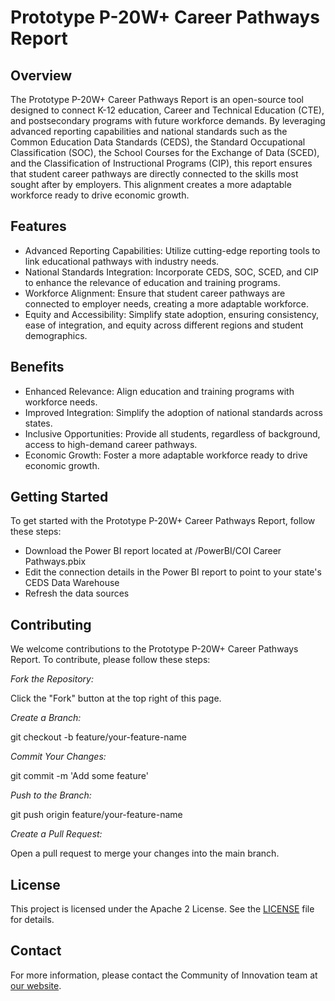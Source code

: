 # Prototype P-20W+ Career Pathways Report

## Overview

The Prototype P-20W+ Career Pathways Report is an open-source tool designed to connect K-12 education, Career and Technical Education (CTE), and postsecondary programs with future workforce demands. By leveraging advanced reporting capabilities and national standards such as the Common Education Data Standards (CEDS), the Standard Occupational Classification (SOC), the School Courses for the Exchange of Data (SCED), and the Classification of Instructional Programs (CIP), this report ensures that student career pathways are directly connected to the skills most sought after by employers. This alignment creates a more adaptable workforce ready to drive economic growth.

## Features

- Advanced Reporting Capabilities: Utilize cutting-edge reporting tools to link educational pathways with industry needs.
- National Standards Integration: Incorporate CEDS, SOC, SCED, and CIP to enhance the relevance of education and training programs.
- Workforce Alignment: Ensure that student career pathways are connected to employer needs, creating a more adaptable workforce.
- Equity and Accessibility: Simplify state adoption, ensuring consistency, ease of integration, and equity across different regions and student demographics.

## Benefits

- Enhanced Relevance: Align education and training programs with workforce needs.
- Improved Integration: Simplify the adoption of national standards across states.
- Inclusive Opportunities: Provide all students, regardless of background, access to high-demand career pathways.
- Economic Growth: Foster a more adaptable workforce ready to drive economic growth.

## Getting Started

To get started with the Prototype P-20W+ Career Pathways Report, follow these steps:

- Download the Power BI report located at /PowerBI/COI Career Pathways.pbix
- Edit the connection details in the Power BI report to point to your state's CEDS Data Warehouse
- Refresh the data sources

## Contributing

We welcome contributions to the Prototype P-20W+ Career Pathways Report. To contribute, please follow these steps:

*Fork the Repository:*

Click the "Fork" button at the top right of this page.

*Create a Branch:*

git checkout -b feature/your-feature-name

*Commit Your Changes:*

git commit -m 'Add some feature'

*Push to the Branch:*

git push origin feature/your-feature-name

*Create a Pull Request:*

Open a pull request to merge your changes into the main branch.

## License

This project is licensed under the Apache 2 License. See the [LICENSE](https://github.com/P20WCommunityOfInnovation/Career-Pathways-Report/blob/main/LICENSE) file for details.

## Contact

For more information, please contact the Community of Innovation team at [our website](https://communityofinnovation.org/#contact-form-anchor).
